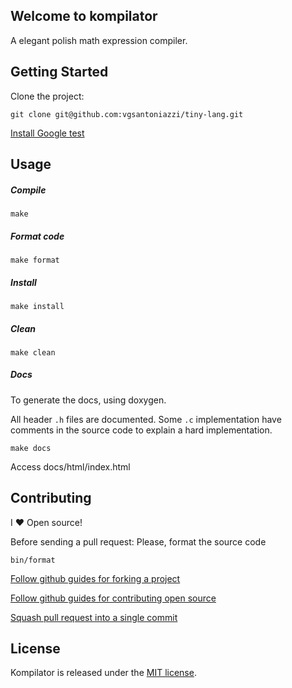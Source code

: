 ## Welcome to kompilator

A elegant polish math expression compiler.

## Getting Started

Clone the project:

```
git clone git@github.com:vgsantoniazzi/tiny-lang.git
```

[Install Google test](https://code.google.com/p/googletest/)

## Usage

##### Compile

```
make
```

##### Format code

```
make format
```

##### Install

```
make install
```

##### Clean

```
make clean
```

##### Docs

To generate the docs, using doxygen.

All header `.h` files are documented. Some `.c` implementation have
comments in the source code to explain a hard implementation.

```
make docs
```

Access docs/html/index.html

## Contributing

I :heart: Open source!

Before sending a pull request: Please, format the source code

```
bin/format
```

[Follow github guides for forking a project](https://guides.github.com/activities/forking/)

[Follow github guides for contributing open source](https://guides.github.com/activities/contributing-to-open-source/#contributing)

[Squash pull request into a single commit](http://eli.thegreenplace.net/2014/02/19/squashing-github-pull-requests-into-a-single-commit/)

## License

Kompilator is released under the [MIT license](http://opensource.org/licenses/MIT).
